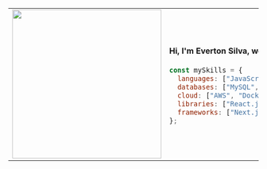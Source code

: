<table>
<tr>
<td width="50%">
<img src="https://imgur.com/SUMpzEU.png" width="300"/>
</td>
<td width="50%">

<h4>Hi, I'm Everton Silva, welcome to my GitHub.</h4>

```javascript
const mySkills = {
  languages: ["JavaScript", "TypeScript", "PHP", "Python", "Java", "C#"],
  databases: ["MySQL", "PostgreSQL", "Firebase", "Supabase"],
  cloud: ["AWS", "Docker"],
  libraries: ["React.js", "Tailwind CSS", "Shadcn/ui" ],
  frameworks: ["Next.js", "Node.js", ".NET", "Vite"]
};
```
</td>
</tr>
</table>
